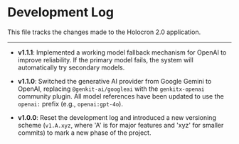 # Development Log

This file tracks the changes made to the Holocron 2.0 application.

---

- **v1.1.1**: Implemented a working model fallback mechanism for OpenAI to improve reliability. If the primary model fails, the system will automatically try secondary models.

- **v1.1.0**: Switched the generative AI provider from Google Gemini to OpenAI, replacing `@genkit-ai/googleai` with the `genkitx-openai` community plugin. All model references have been updated to use the `openai:` prefix (e.g., `openai:gpt-4o`).

- **v1.0.0**: Reset the development log and introduced a new versioning scheme (`v1.A.xyz`, where 'A' is for major features and 'xyz' for smaller commits) to mark a new phase of the project.
